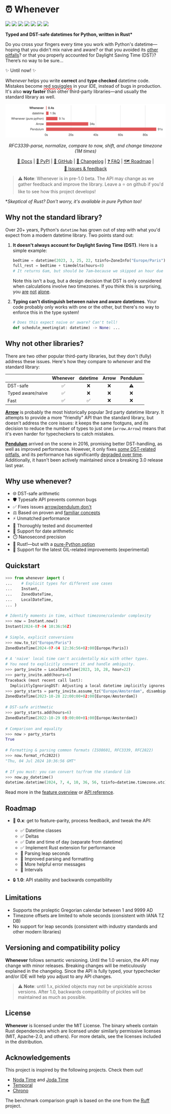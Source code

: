 # ⏰ Whenever

[![](https://img.shields.io/pypi/v/whenever.svg?style=flat-square&color=blue)](https://pypi.python.org/pypi/whenever)
[![](https://img.shields.io/pypi/pyversions/whenever.svg?style=flat-square)](https://pypi.python.org/pypi/whenever)
[![](https://img.shields.io/pypi/l/whenever.svg?style=flat-square&color=blue)](https://pypi.python.org/pypi/whenever)
[![](https://img.shields.io/badge/mypy-strict-forestgreen?style=flat-square)](https://mypy.readthedocs.io/en/stable/command_line.html#cmdoption-mypy-strict)
[![](https://img.shields.io/badge/coverage-100%25-forestgreen?style=flat-square)](https://github.com/ariebovenberg/whenever)
[![](https://img.shields.io/github/actions/workflow/status/ariebovenberg/whenever/checks.yml?branch=main&style=flat-square)](https://github.com/ariebovenberg/whenever)
[![](https://img.shields.io/readthedocs/whenever.svg?style=flat-square)](http://whenever.readthedocs.io/)

**Typed and DST-safe datetimes for Python, written in Rust\***

Do you cross your fingers every time you work with Python's datetime—hoping that you didn't mix naive and aware?
or that you avoided its [other pitfalls](https://dev.arie.bovenberg.net/blog/python-datetime-pitfalls/)?
or that you properly accounted for Daylight Saving Time (DST)?
There’s no way to be sure...

✨ Until now! ✨

*Whenever* helps you write **correct** and **type checked** datetime code.
Mistakes become <span style="text-decoration: underline; text-decoration-color: red; text-decoration-style: wavy">red squiggles</span> in your IDE, instead of bugs in production.
It's also **way faster** than other third-party libraries—and usually the standard library as well.

  <p align="center">
    <picture align="center">
        <source media="(prefers-color-scheme: dark)" srcset="https://raw.githubusercontent.com/ariebovenberg/whenever/main/benchmarks/comparison/graph-dark.svg">
        <source media="(prefers-color-scheme: light)" srcset="https://raw.githubusercontent.com/ariebovenberg/whenever/main/benchmarks/comparison/graph-light.svg">
        <img alt="Shows a bar chart with benchmark results." src="https://raw.githubusercontent.com/ariebovenberg/whenever/main/benchmarks/comparison/graph-light.svg">
    </picture>
  </p>

  <p align="center" style="font-size: 14px">
    <i>RFC3339-parse, normalize, compare to now, shift, and change timezone (1M times)</i>
  </p>


<div align="center">

[📖 Docs](https://whenever.readthedocs.io) |
[🐍 PyPI](https://pypi.org/project/whenever/) |
[🐙 GitHub](https://github.com/ariebovenberg/whenever) |
[🚀 Changelog](https://whenever.readthedocs.io/en/latest/changelog.html) |
[❓ FAQ](https://whenever.readthedocs.io/en/latest/faq.html) |
[🗺️ Roadmap](#roadmap) |
[💬 Issues & feedback](https://github.com/ariebovenberg/whenever/issues)

</div>

> ⚠️ **Note**: Whenever is in pre-1.0 beta. The API may change
> as we gather feedback and improve the library.
> Leave a ⭐️ on github if you'd like to see how this project develops!

\**Skeptical of Rust? Don't worry, it's available in pure Python too!*

## Why not the standard library?

Over 20+ years, Python's `datetime` has grown
out of step with what you'd expect from a modern datetime library.
Two points stand out:

1. **It doesn't always account for Daylight Saving Time (DST)**.
   Here is a simple example:

   ```python
   bedtime = datetime(2023, 3, 25, 22, tzinfo=ZoneInfo("Europe/Paris"))
   full_rest = bedtime + timedelta(hours=8)
   # It returns 6am, but should be 7am—because we skipped an hour due to DST!
   ```

   Note this isn't a bug, but a design decision that DST is only considered
   when calculations involve *two* timezones.
   If you think this is surprising, you
   [are](https://github.com/python/cpython/issues/91618)
   [not](https://github.com/python/cpython/issues/116035)
   [alone](https://github.com/python/cpython/issues/112638).

2. **Typing can't distinguish between naive and aware datetimes**.
   Your code probably only works with one or the other,
   but there's no way to enforce this in the type system!

   ```python
   # Does this expect naive or aware? Can't tell!
   def schedule_meeting(at: datetime) -> None: ...
   ```

## Why not other libraries?

There are two other popular third-party libraries, but they don't (fully)
address these issues. Here's how they compare to *whenever* and the standard library:

<div align="center">

|                   | Whenever | datetime | Arrow | Pendulum |
|-------------------|:--------:|:--------:|:-----:|:--------:|
|      DST-safe     |     ✅    |     ❌    |   ❌   |     ⚠️    |
| Typed aware/naive |     ✅    |     ❌    |   ❌   |     ❌    |
|        Fast       |     ✅    |     ✅    |   ❌   |     ❌    |

</div>

[**Arrow**](https://pypi.org/project/arrow/)
is probably the most historically popular 3rd party datetime library.
It attempts to provide a more "friendly" API than the standard library,
but doesn't address the core issues:
it keeps the same footguns, and its decision to reduce the number
of types to just one (``arrow.Arrow``) means that it's even harder
for typecheckers to catch mistakes.

[**Pendulum**](https://pypi.org/project/pendulum/)
arrived on the scene in 2016, promising better DST-handling,
as well as improved performance.
However, it only fixes [*some* DST-related pitfalls](https://dev.arie.bovenberg.net/blog/python-datetime-pitfalls/#datetime-library-scorecard),
and its performance has significantly [degraded over time](https://github.com/sdispater/pendulum/issues/818).
Additionally, it hasn't been actively maintained since a breaking 3.0 release last year.

## Why use whenever?

- 🌐 DST-safe arithmetic
- 🛡️ Typesafe API prevents common bugs
- ✅ Fixes issues [arrow/pendulum don't](https://dev.arie.bovenberg.net/blog/python-datetime-pitfalls/#datetime-library-scorecard)
- ⚖️  Based on proven and [familiar concepts](https://www.youtube.com/watch?v=saeKBuPewcU)
- ⚡️ Unmatched performance
- 💎 Thoroughly tested and documented
- 📆 Support for date arithmetic
- ⏱️ Nanosecond precision
- 🦀 Rust!—but with a [pure-Python option](https://whenever.readthedocs.io/en/latest/faq.html#how-can-i-use-the-pure-python-version)
- 🚀 Support for the latest GIL-related improvements (experimental)

## Quickstart

```python
>>> from whenever import (
...    # Explicit types for different use cases
...    Instant,
...    ZonedDateTime,
...    LocalDateTime,
... )

# Identify moments in time, without timezone/calendar complexity
>>> now = Instant.now()
Instant(2024-07-04 10:36:56Z)

# Simple, explicit conversions
>>> now.to_tz("Europe/Paris")
ZonedDateTime(2024-07-04 12:36:56+02:00[Europe/Paris])

# A 'naive' local time can't accidentally mix with other types.
# You need to explicitly convert it and handle ambiguity.
>>> party_invite = LocalDateTime(2023, 10, 28, hour=22)
>>> party_invite.add(hours=6)
Traceback (most recent call last):
  ImplicitlyIgnoringDST: Adjusting a local datetime implicitly ignores DST [...]
>>> party_starts = party_invite.assume_tz("Europe/Amsterdam", disambiguate="earlier")
ZonedDateTime(2023-10-28 22:00:00+02:00[Europe/Amsterdam])

# DST-safe arithmetic
>>> party_starts.add(hours=6)
ZonedDateTime(2022-10-29 03:00:00+01:00[Europe/Amsterdam])

# Comparison and equality
>>> now > party_starts
True

# Formatting & parsing common formats (ISO8601, RFC3339, RFC2822)
>>> now.format_rfc2822()
"Thu, 04 Jul 2024 10:36:56 GMT"

# If you must: you can convert to/from the standard lib
>>> now.py_datetime()
datetime.datetime(2024, 7, 4, 10, 36, 56, tzinfo=datetime.timezone.utc)
```

Read more in the [feature overview](https://whenever.readthedocs.io/en/latest/overview.html)
or [API reference](https://whenever.readthedocs.io/en/latest/api.html).

## Roadmap

- 🧪 **0.x**: get to feature-parity, process feedback, and tweak the API:

  - ✅ Datetime classes
  - ✅ Deltas
  - ✅ Date and time of day (separate from datetime)
  - ✅ Implement Rust extension for performance
  - 🚧 Parsing leap seconds
  - 🚧 Improved parsing and formatting
  - 🚧 More helpful error messages
  - 🚧 Intervals
- 🔒 **1.0**: API stability and backwards compatibility

## Limitations

- Supports the proleptic Gregorian calendar between 1 and 9999 AD
- Timezone offsets are limited to whole seconds (consistent with IANA TZ DB)
- No support for leap seconds (consistent with industry standards and other modern libraries)

## Versioning and compatibility policy

**Whenever** follows semantic versioning.
Until the 1.0 version, the API may change with minor releases.
Breaking changes will be meticulously explained in the changelog.
Since the API is fully typed, your typechecker and/or IDE
will help you adjust to any API changes.

> ⚠️ **Note**: until 1.x, pickled objects may not be unpicklable across
> versions. After 1.0, backwards compatibility of pickles will be maintained
> as much as possible.

## License

**Whenever** is licensed under the MIT License.
The binary wheels contain Rust dependencies which are licensed under
similarly permissive licenses (MIT, Apache-2.0, and others).
For more details, see the licenses included in the distribution.

## Acknowledgements

This project is inspired by the following projects. Check them out!

- [Noda Time](https://nodatime.org/) and [Joda Time](https://www.joda.org/joda-time/)
- [Temporal](https://tc39.es/proposal-temporal/docs/)
- [Chrono](https://docs.rs/chrono/latest/chrono/)

The benchmark comparison graph is based on the one from the [Ruff](https://github.com/astral-sh/ruff) project.
